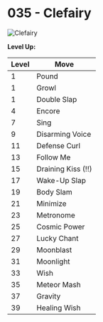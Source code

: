 # 035 - Clefairy
![][035]

**Level Up:**

Level | Move
---   | ---
  1   | Pound
  1   | Growl
  1   | Double Slap
  4   | Encore
  7   | Sing
  9   | Disarming Voice
 11   | Defense Curl
 13   | Follow Me
 15   | Draining Kiss (!!)
 17   | Wake-Up Slap
 19   | Body Slam
 21   | Minimize
 23   | Metronome
 25   | Cosmic Power
 27   | Lucky Chant
 29   | Moonblast
 31   | Moonlight
 33   | Wish
 35   | Meteor Mash
 37   | Gravity
 39   | Healing Wish



[035]: https://raw.githubusercontent.com/PokeAPI/sprites/master/sprites/pokemon/35.png "Clefairy"
